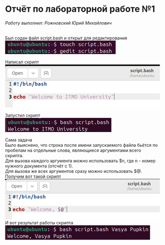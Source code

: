 # Отчёт по лабораторной работе №1

###### Работу выполнил: Рожновский Юрий Михайлович

Был содан файл script.bash и открыт для редактирования\
![image](https://github.com/hamster1812/Informatic-Lab-0/blob/main/images/1.png)

Написал скрипт\
![image](https://github.com/hamster1812/Informatic-Lab-0/blob/main/images/2.png)

Запустил скрипт\
![image](https://github.com/hamster1812/Informatic-Lab-0/blob/main/images/3.png)

Сама задача\
Было выяснено, что строка после имени запускаемого файла 
бьётся по пробелам на отдельные слова, являющиеся аргументами всего скрипта.\
Для вызова каждого аргумента можно использовать $n, где n - номер нужного документа (отсчёт с 1).\
Для вызова же всех аргументов сразу можно использовать $@.\
Получим вот такой скрипт\
![image](https://github.com/hamster1812/Informatic-Lab-0/blob/main/images/4.png) \
И вот результат работы скрипта\
![image](https://github.com/hamster1812/Informatic-Lab-0/blob/main/images/5.png)


